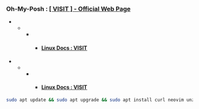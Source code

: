 
### Oh-My-Posh : [ [ VISIT ] - Official Web Page](https://ohmyposh.dev/)
- - - - #### [ Linux Docs : VISIT ](https://ohmyposh.dev/docs/installation/linux)
- - - - #### [ Linux Docs : VISIT ](https://ohmyposh.dev/docs/installation/linux)

```bash
sudo apt update && sudo apt upgrade && sudo apt install curl neovim unzip 
```